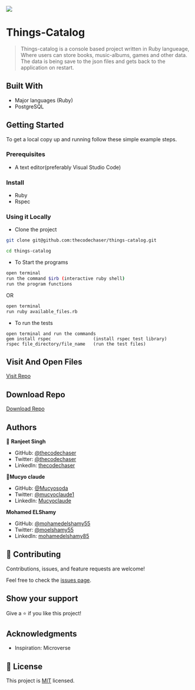 ![](https://img.shields.io/badge/thecodechaser-blueviolet)

# Things-Catalog

> Things-catalog is a console based project written in Ruby langueage, Where users can store books, music-albums, games and other data. The data is being save to the json files and gets back to the application on restart.


## Built With

- Major languages (Ruby)
- PostgreSQL

## Getting Started

To get a local copy up and running follow these simple example steps.

### Prerequisites
- A text editor(preferably Visual Studio Code)

### Install
- Ruby
- Rspec

### Using it Locally

- Clone the project

```bash 
git clone git@github.com:thecodechaser/things-catalog.git

cd things-catalog
```

- To Start the programs
```bash
open terminal
run the command $irb (interactive ruby shell)
run the program functions
```

OR 

```bash
open terminal
run ruby available_files.rb
```

- To run the tests
```baash
open terminal and run the commands
gem install rspec                (install rspec test library)
rspec file_directory/file_name   (run the test files)
```

## Visit And Open Files

[Visit Repo](https://github.com/thecodechaser/things-catalog)

## Download Repo

[Download Repo](https://github.com/thecodechaser/things-catalog/archive/refs/heads/main.zip)


## Authors

👤 **Ranjeet Singh**

- GitHub: [@thecodechaser](https://github.com/thecodechaser)
- Twitter: [@thecodechaser](https://twitter.com/thecodechaser)
- LinkedIn: [thecodechaser](https://linkedin.com/in/thecodechaser)

 👤**Mucyo claude**

- GitHub: [@Mucyosoda](https://github.com/Mucyosoda)
- Twitter: [@mucyoclaude1](https://mobile.twitter.com/mucyoclaude1)
- LinkedIn: [Mucyoclaude](https://www.linkedin.com/in/claudeMucyo)

 **Mohamed ELShamy**

- GitHub: [@mohamedelshamy55](https://github.com/mohamedelshamy55)
- Twitter: [@moelshamy55](https://mobile.twitter.com/moelshamy55)
- LinkedIn: [mohamedelshamy85](https://www.linkedin.com/in/mohamedelshamy85/)

## 🤝 Contributing

Contributions, issues, and feature requests are welcome!

Feel free to check the [issues page](https://github.com/thecodechaser/things-catalog/issues).

## Show your support

Give a ⭐️ if you like this project!

## Acknowledgments

- Inspiration: Microverse

## 📝 License

This project is [MIT](./LICENSE.md) licensed.
